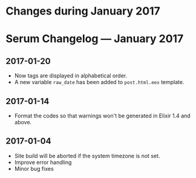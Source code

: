 # Changes during January 2017

# Serum Changelog &mdash; January 2017

## 2017-01-20

* Now tags are displayed in alphabetical order.
* A new variable `raw_date` has been added to `post.html.eex` template.

## 2017-01-14

* Format the codes so that warnings won't be generated in Elixir 1.4 and above.

## 2017-01-04

* Site build will be aborted if the system timezone is not set.
* Improve error handling
* Minor bug fixes
